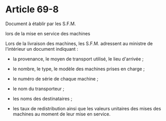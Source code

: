 # Article 69-8

Document à établir par les S.F.M.

lors de la mise en service des machines

Lors de la livraison des machines, les S.F.M. adressent au ministre de l'intérieur un document indiquant :

- la provenance, le moyen de transport utilisé, le lieu d'arrivée ;

- le nombre, le type, le modèle des machines prises en charge ;

- le numéro de série de chaque machine ;

- le nom du transporteur ;

- les noms des destinataires ;

- les taux de redistribution ainsi que les valeurs unitaires des mises des machines au moment de leur mise en service.
